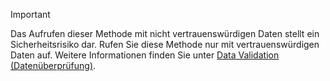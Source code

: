 > [!IMPORTANT]
> Das Aufrufen dieser Methode mit nicht vertrauenswürdigen Daten stellt ein Sicherheitsrisiko dar. Rufen Sie diese Methode nur mit vertrauenswürdigen Daten auf. Weitere Informationen finden Sie unter [Data Validation (Datenüberprüfung)](https://www.owasp.org/index.php/Data_Validation).